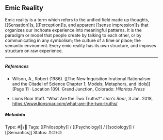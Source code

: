 ## Emic Reality  # 

Emic reality is a term which refers to the unified field made up thoughts, [[Sensation]]s, [[Perception]]s, and apparent [[sense impression]]s that organizes our inchoate experience into meaningful patterns. It is the paradigm or model that people create by talking to each other, or by communicating in any symbolism; the culture of a time or place; the semantic enviroment. Every emic reality has its own structure, and imposes structure on raw experience.

___

##### References

- Wilson, A., Robert (1986). [[The New Inquisition Irrational Rationalism and the Citadel of Science Chapter 1. Models, Metaphors, and Idols]] (Page 11 · Location 139). Grand Junction, Colorado: _Hilaritas Press_

- Lions Roar Staff. "What Are the Two Truths?" _Lion's Roar_, 3 Jan. 2018, https://www.lionsroar.com/what-are-the-two-truths/

##### Metadata

Type: #🔵/🔵 
Tags: [[Philosophy]] / [[Psychology]] / [[sociology]] / [[Semantics]]
Status: #⛅️/⛅️ 